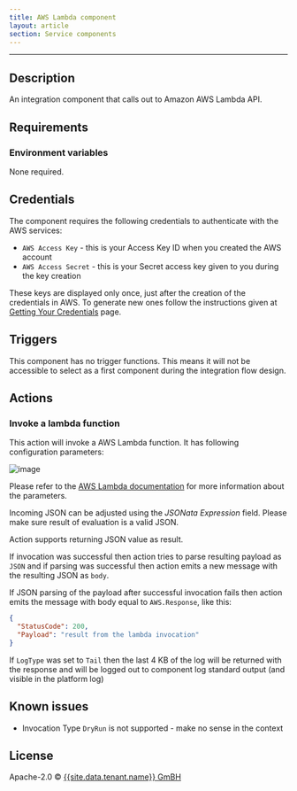 ```yaml
---
title: AWS Lambda component
layout: article
section: Service components
---
```

---
## Description

An integration component that calls out to Amazon AWS Lambda API.

## Requirements

### Environment variables

None required.

## Credentials

The component requires the following credentials to authenticate with the AWS services:

*   `AWS Access Key` - this is your Access Key ID when you created the AWS account
*   `AWS Access Secret` - this is your Secret access key given to you during the key creation

These keys are displayed only once, just after the creation of the credentials in AWS.
To generate new ones follow the instructions given at [Getting Your Credentials](https://docs.aws.amazon.com/sdk-for-javascript/v2/developer-guide/getting-your-credentials.html) page.

## Triggers

This component has no trigger functions. This means it will not be accessible to
select as a first component during the integration flow design.

## Actions

### Invoke a lambda function

This action will invoke a AWS Lambda function. It has following configuration parameters:

![image](https://user-images.githubusercontent.com/56208/30986933-79239550-a495-11e7-968e-c17b49036385.png)

Please refer to the [AWS Lambda documentation](http://docs.aws.amazon.com/lambda/latest/dg/API_Invoke.html) for
more information about the parameters.

Incoming JSON can be adjusted using the *JSONata Expression* field. Please make
sure result of evaluation is a valid JSON.

Action supports returning JSON value as result.

If invocation was successful then action tries to parse resulting payload
as `JSON` and if parsing was successful then action emits a new message
with the resulting JSON as `body`.

If JSON parsing of the payload after successful invocation fails then action emits the
message with body equal to `AWS.Response`, like this:

```json
{
  "StatusCode": 200,
  "Payload": "result from the lambda invocation"
}
```

If `LogType` was set to `Tail` then the last 4 KB of the log will be returned
with the response and will be logged out to component log standard output (and
visible in the platform log)

## Known issues

*   Invocation Type ``DryRun`` is not supported - make no sense in the context

## License

Apache-2.0 © [{{site.data.tenant.name}} GmBH](https://www.{{site.data.tenant.name}})

